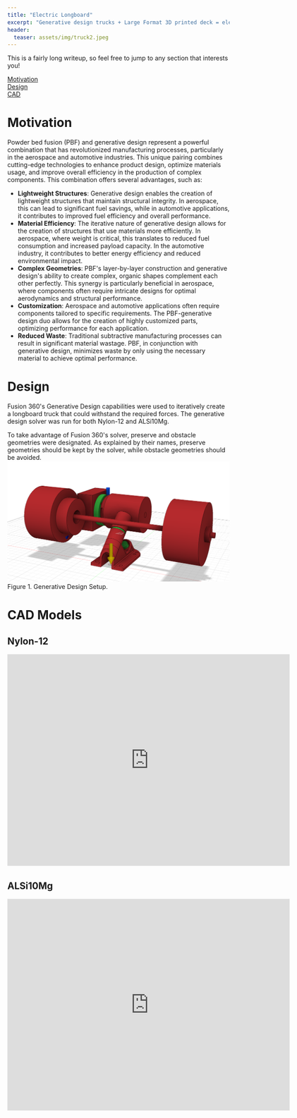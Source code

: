 ```yaml
---
title: "Electric Longboard"
excerpt: "Generative design trucks + Large Format 3D printed deck = electric longboard"
header:
  teaser: assets/img/truck2.jpeg
---
```

This is a fairly long writeup, so feel free to jump to any section that interests you!

[Motivation](#motivation)\
[Design](#design)\
[CAD](#cad)

<a id="motivation"></a>

# Motivation
Powder bed fusion (PBF) and generative design represent a powerful combination that has revolutionized manufacturing processes, particularly in the aerospace and automotive industries. This unique pairing combines cutting-edge technologies to enhance product design, optimize materials usage, and improve overall efficiency in the production of complex components. This combination offers several advantages, such as:
  * <strong>Lightweight Structures</strong>: Generative design enables the creation of lightweight structures that maintain structural integrity. In aerospace, this can lead to significant fuel savings, while in automotive applications, it contributes to improved fuel efficiency and overall performance.
  * <strong>Material Efficiency</strong>: The iterative nature of generative design allows for the creation of structures that use materials more efficiently. In aerospace, where weight is critical, this translates to reduced fuel consumption and increased payload capacity. In the automotive industry, it contributes to better energy efficiency and reduced environmental impact.
  * <strong>Complex Geometries</strong>: PBF's layer-by-layer construction and generative design's ability to create complex, organic shapes complement each other perfectly. This synergy is particularly beneficial in aerospace, where components often require intricate designs for optimal aerodynamics and structural performance.
  * <strong>Customization</strong>: Aerospace and automotive applications often require components tailored to specific requirements. The PBF-generative design duo allows for the creation of highly customized parts, optimizing performance for each application.
  * <strong>Reduced Waste</strong>: Traditional subtractive manufacturing processes can result in significant material wastage. PBF, in conjunction with generative design, minimizes waste by only using the necessary material to achieve optimal performance.

<a id="design"></a>

# Design
Fusion 360's Generative Design capabilities were used to iteratively create a longboard truck that could withstand the required forces. The generative design solver was run for both Nylon-12 and ALSi10Mg. 

To take advantage of Fusion 360's solver, preserve and obstacle geometries were designated. As explained by their names, preserve geometries should be kept by the solver, while obstacle geometries should be avoided. 
<img src="/assets/img/gen-des-geometries.png"/>
<figure-caption>Figure 1. Generative Design Setup.</figure-caption>

<a id="cad"></a>

# CAD Models
## Nylon-12
<iframe src="https://vanderbilt643.autodesk360.com/shares/public/SH512d4QTec90decfa6e2ed67596e0e87df2?mode=embed" width="640" height="480" allowfullscreen="true" webkitallowfullscreen="true" mozallowfullscreen="true"  frameborder="0"></iframe>

## ALSi10Mg
<iframe src="https://vanderbilt643.autodesk360.com/shares/public/SH512d4QTec90decfa6e251cf2898b16fefa?mode=embed" width="640" height="480" allowfullscreen="true" webkitallowfullscreen="true" mozallowfullscreen="true"  frameborder="0"></iframe>